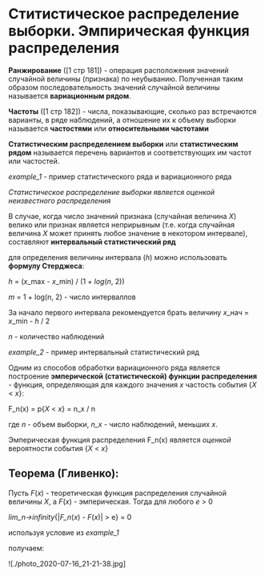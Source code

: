 # Ститистическое распределение выборки. Эмпирическая функция распределения

**Ранжирование** ([1 стр 181]) - операция расположения значений случайной величины (признака) по неубыванию. Полученная таким образом последовательность значений случайной величины называется **вариационным рядом**.

**Частоты** ([1 стр 182]) - числа, показывающие, сколько раз встречаются варианты, в ряде наблюдений, а отношение их к объему выборки называется **частостями** или **относительными частотами**

**Статистическим распределением выборки** или **статистическим рядом** называется перечень вариантов и соответствующих им частот или частостей.

*example_1* - пример статистического ряда и вариационного ряда

*Статистическое распределение выборки является оценкой неизвестного распределения*

В случае, когда число значений признака (случайная величина *X*) велико или признак является неприрывным (т.е. когда случайная величина *X* может принять любое значение в некотором интервале), составляют **интервальный статистический ряд**

для определения величины интервала (*h*) можно использовать **формулу Стерджеса**:

*h* = (*x*_max - *x*_min) / (1 + *log*(*n*, 2))

*m* = 1 + log(n, 2) - число интерваллов

За начало первого интервала рекомендуется брать величину *x*_нач = *x*_min - *h* / 2

*n* - количество наблюдений

*example_2* - пример интервальный статистический ряд

Одним из способов обработки вариационного ряда является построение **эмперической (статистической) функции распределения** - функция, определяющая для каждого значения *x* частость события {*X* < *x*}:

F_n(x) = p{*X* < *x*} = n_x / n

где *n* - объем выборки, *n_x* - число наблюдений, меньших *x*.

Эмперическая функция распределения F_n(x) является *оценкой* вероятности события {*X* < *x*}

## Теорема (Гливенко):

Пусть *F*(*x*) - теоретическая функция распределения случайной величины *X*, а *F*(*x*) - эмперическая. Тогда для любого *e* > 0

*lim_n->infinity*{|*F_n*(*x*) - *F*(*x*)| > e} = 0

используя условие из *example_1*

получаем:

![./photo_2020-07-16_21-21-38.jpg]
